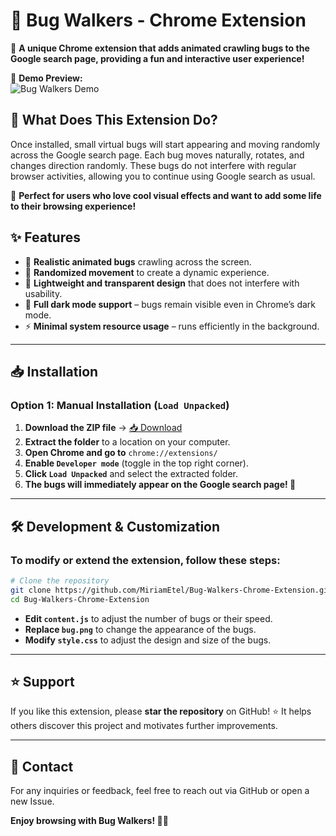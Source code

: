 # 🐞 Bug Walkers - Chrome Extension
📌 **A unique Chrome extension that adds animated crawling bugs to the Google search page, providing a fun and interactive user experience!**

🎥 **Demo Preview:**  
![Bug Walkers Demo](https://github.com/MiriamEtel/Bug-Walkers-Chrome-Extension/demo.gif)


## 🧐 What Does This Extension Do?
Once installed, small virtual bugs will start appearing and moving randomly across the Google search page. Each bug moves naturally, rotates, and changes direction randomly. These bugs do not interfere with regular browser activities, allowing you to continue using Google search as usual.

🔹 **Perfect for users who love cool visual effects and want to add some life to their browsing experience!**

## ✨ Features
- 🦗 **Realistic animated bugs** crawling across the screen.
- 🔄 **Randomized movement** to create a dynamic experience.
- 🎨 **Lightweight and transparent design** that does not interfere with usability.
- 🌙 **Full dark mode support** – bugs remain visible even in Chrome’s dark mode.
- ⚡ **Minimal system resource usage** – runs efficiently in the background.

---

## 📥 Installation
### **Option 1: Manual Installation (`Load Unpacked`)**
1. **Download the ZIP file** → [📥 Download](https://github.com/MiriamEtel/Bug-Walkers-Chrome-Extension/archive/refs/heads/main.zip)
2. **Extract the folder** to a location on your computer.
3. **Open Chrome and go to** `chrome://extensions/`
4. **Enable `Developer mode`** (toggle in the top right corner).
5. **Click `Load Unpacked`** and select the extracted folder.
6. **The bugs will immediately appear on the Google search page! 🐞**

---

## 🛠️ Development & Customization
### **To modify or extend the extension, follow these steps:**
```bash
# Clone the repository
git clone https://github.com/MiriamEtel/Bug-Walkers-Chrome-Extension.git
cd Bug-Walkers-Chrome-Extension
```
- **Edit `content.js`** to adjust the number of bugs or their speed.
- **Replace `bug.png`** to change the appearance of the bugs.
- **Modify `style.css`** to adjust the design and size of the bugs.

---

## ⭐ Support
If you like this extension, please **star the repository** on GitHub! ⭐ It helps others discover this project and motivates further improvements.

---

## 📧 Contact
For any inquiries or feedback, feel free to reach out via GitHub or open a new Issue.

**Enjoy browsing with Bug Walkers! 🐞🚀**

